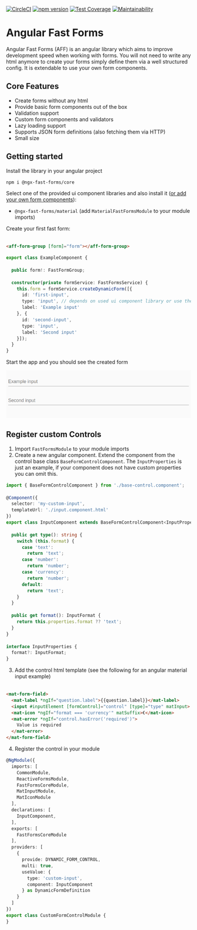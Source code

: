 [![CircleCI](https://dl.circleci.com/status-badge/img/gh/Micky002/angular-fast-forms/tree/master.svg?style=svg&circle-token=5182f3996623125630e7270dd338191f450be391)](https://dl.circleci.com/status-badge/redirect/gh/Micky002/angular-fast-forms/tree/master)
[![npm version](https://badge.fury.io/js/@ngx-fast-forms%2Fcore.svg)](https://badge.fury.io/js/@ngx-fast-forms%2Fcore)
[![Test Coverage](https://api.codeclimate.com/v1/badges/b6d723a21d64300ba914/test_coverage)](https://codeclimate.com/github/Micky002/angular-fast-forms/test_coverage)
[![Maintainability](https://api.codeclimate.com/v1/badges/b6d723a21d64300ba914/maintainability)](https://codeclimate.com/github/Micky002/angular-fast-forms/maintainability)

# Angular Fast Forms

Angular Fast Forms (AFF) is an angular library which aims to improve development speed
when working with forms. You will not need to write any html anymore to create your forms
simply define them via a well structured config. It is extendable to use your own
form components.

## Core Features

* Create forms without any html
* Provide basic form components out of the box
* Validation support
* Custom form components and validators
* Lazy loading support
* Supports JSON form definitions (also fetching them via HTTP)
* Small size

## Getting started

Install the library in your angular project

```bash
npm i @ngx-fast-forms/core
```

Select one of the provided ui component libraries and also install
it ([or add your own form components](#register-custom-controls)):

* `@ngx-fast-forms/material` (add `MaterialFastFormsModule` to your module imports)

Create your first fast form:

```html

<aff-form-group [form]="form"></aff-form-group>
```

```ts
export class ExampleComponent {

  public form!: FastFormGroup;

  constructor(private formService: FastFormsService) {
    this.form = formService.createDynamicForm([{
      id: 'first-input',
      type: 'input', // depends on used ui component library or use the one registered by yourself
      label: 'Example input'
    }, {
      id: 'second-input',
      type: 'input',
      label: 'Second input'
    }]);
  }
}
```

Start the app and you should see the created form

![Github simple example](docs/pics/github-simple-example.png)

## Register custom Controls

1. Import `FastFormsModule` to your module imports
2. Create a new angular component. Extend the component from the control base class `BaseFormControlComponent`.
   The `InputProperties`
   is just an example, if your component does not have custom properties you can omit this.

```ts
import { BaseFormControlComponent } from './base-control.component';

@Component({
  selector: 'my-custom-input',
  templateUrl: './input.component.html'
})
export class InputComponent extends BaseFormControlComponent<InputProperties> implements OnInit {

  public get type(): string {
    switch (this.format) {
      case 'text':
        return 'text';
      case 'number':
        return 'number';
      case 'currency':
        return 'number';
      default:
        return 'text';
    }
  }

  public get format(): InputFormat {
    return this.properties.format ?? 'text';
  }
}

interface InputProperties {
  format?: InputFormat;
}
```

3. Add the control html template (see the following for an angular material input example)

```html

<mat-form-field>
  <mat-label *ngIf="question.label">{{question.label}}</mat-label>
  <input #inputElement [formControl]="control" [type]="type" matInput>
  <mat-icon *ngIf="format === 'currency'" matSuffix>€</mat-icon>
  <mat-error *ngIf="control.hasError('required')">
    Value is required
  </mat-error>
</mat-form-field>
```

4. Register the control in your module

```ts
@NgModule({
  imports: [
    CommonModule,
    ReactiveFormsModule,
    FastFormsCoreModule,
    MatInputModule,
    MatIconModule
  ],
  declarations: [
    InputComponent,
  ],
  exports: [
    FastFormsCoreModule
  ],
  providers: [
    {
      provide: DYNAMIC_FORM_CONTROL,
      multi: true,
      useValue: {
        type: 'custom-input',
        component: InputComponent
      } as DynamicFormDefinition
    }
  ]
})
export class CustomFormControlModule {
}
```

